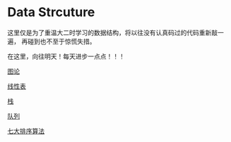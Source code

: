 # Data Strcuture

这里仅是为了重温大二时学习的数据结构，将以往没有认真码过的代码重新敲一遍， 再碰到也不至于惊慌失措。

在这里，向往明天！每天进步一点点！！！

[图论](https://blog.csdn.net/qq_38790716/article/category/8631659)

[线性表](https://blog.csdn.net/qq_38790716/article/details/86360450)

[栈](https://blog.csdn.net/qq_38790716/article/details/86427659)

[队列](https://blog.csdn.net/qq_38790716/article/details/86476798)

[七大排序算法](https://blog.csdn.net/qq_38790716/column/info/32567)